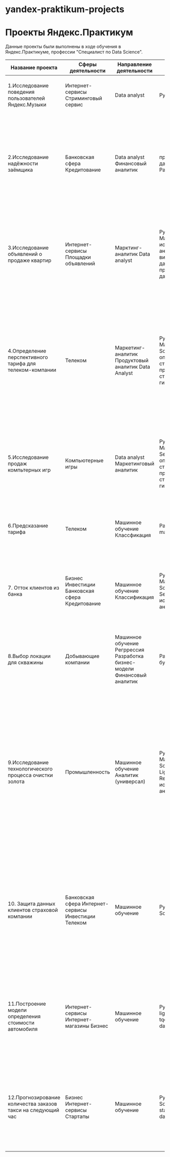 # yandex-praktikum-projects
# Проекты Яндекс.Практикум

Данные проекты были выполнены в ходе обучения в Яндекс.Практикуме, профессии "Специалист по Data Science".

| Название проекта           | Сферы деятельности | Направление деятельности | Навыки и инструменты | Цель проекта | Описание проекта | Ключевые слова |
| ---------------------------| -------------------|--------------------------|-------------|--------------|------------------|----------------|
| 1.Исследование поведения пользователей Яндекс.Музыки| Интернет-сервисы Стриминговый сервис| Data analyst | Python Pandas | Исследовать поведение пользователей путем проверки гипотез|Сравнение поведения пользователей Яндекс.Музыки Москвы и Петербурга. Проверка нескольких гипотез | обработка данных, дубликаты, пропуски, логическая индексация, группировка, сортировка|
| 2.Исследование надёжности заёмщика| Банковская сфера Кредитование | Data analyst Финансовый аналитик | предобработка данных Python Pandas | Для построении модели кредитного скоринга (системы, которая оценивает способность потенциального заёмщика вернуть кредит банку) необходимо выявить влияет ли семейное положение и количество детей клиента на факт погашения кредита в срок | На основе данных кредитного отдела банка исследование влияние семейного положения и количества детей на факт погашения кредита в срок | обработка данных, дубликаты, пропуски, категоризация, декомпозиция |
| 3.Исследование объявлений о продаже квартир|Интернет-сервисы Площадки объявлений|Марктинг-аналитик Data analyst|Python Pandas Matplotlib исследовательский анализ данных визуализация данных предобработка данных|Установить параметры, для того, чтобы научиться определять рыночную стоимость объектов недвижимости. Это позволит построить автоматизированную систему: она отследит аномалии и мошенническую деятельность | На основе данных сервиса Яндекс.Недвижимость определение рыночной стоимости объектов недвижимости разного типа, типичных параметров квартир, в зависимости от удаленности от центра|обработка данных, histogram, boxplot, scattermatrix, категоризация, scatterplot |
|4.Определение перспективного тарифа для телеком-компании | Телеком | Маркетинг-аналитик Продуктовый аналитик Data Analyst| Python Pandas Matplotlib NumPy SciPy описательная статистика проверка статистических гипотез |Cделать предварительный анализ тарифов на небольшой выборке клиентов. Проанализировать поведение клиентов и сделать вывод — какой тариф лучше.| Проведение предварительного анализа использования тарифов на выборке клиентов, анализ поведения клиентов при использовании услуг оператора и рекомендация оптимальных наборов услуг для пользователей.  Проверка гипотез о различии выручки абонентов разных тарифов и различии выручки абонентов из Москвы и других регионов |обработка данных, histogram, boxplot, статистический тест, критерий Стьюдента|
| 5.Исследование продаж компьтерных игр | Компьютерные игры | Data analyst Маркетинговый аналитик |Python Pandas Matplotlib NumPy Seaborn описательная статистика проверка статистических гипотез | Выявить определяющие успешность игры закономерности | Выявление определяющих успешность игры закономерностей. Выявление потенциально популярного продукта для планирования рекламных компаний. Анализ закономерностей в разбивке по регионам | обработка данных, визуализация данных, histogram, boxplot, статистический тест, критерий Стьюдента |
| 6.Предсказание тарифа | Телеком | Машинное обучение Классфикация | Pandas, sklearn, matplotlib, seaborn | Построить модель, которая сможет проанализировать поведение клиентов и предложить пользователям тариф "Смарт" или "Ультра" | Построение системы, способной проанализировать поведение клиентов и предложить пользователям один из новых тариф. | классификация, подбор гиперпараметров, выбор модели МО, LogisticRegression, RandomForestClassifier, DecisionTreeClassifier, DummyClassifier |
|7. Отток клиентов из банка | Бизнес Инвестиции Банковская сфера Кредитование | Машинное обучение Классификация | Python Pandas Matplotlib NumPy Scikit-learn Seaborn Re исследовательский анализ данных | Построить модель, прогнозирующую, уйдет клиент из банка в ближайшее время или нет | Прогнозирование факта ухода клиент из банка на основе исторических данных о поведении клиентов и расторжении договоров с банком. | классификация, подбор гиперпараметров, выбор модели МО, LogisticRegression, RandomForestClassifier, DecisionTreeClassifier, roc_auc_score, KNNinputer, StandardScaler, GridSearchCV, DummyClassifier |
| 8.Выбор локации для скважины | Добывающие компании | Машинное обучение Регррессия Разработка бизнес-модели Финансовый аналитик | Pandas Scikit-learn бутстреп | Построение модели машинного обучения, которая поможет определить регион, где добыча принесёт наибольшую прибыль. | Построение модели для определения региона, где добыча принесёт наибольшую прибыль на основе проб нефти в трёх регионах. Характеристики для каждой скважины в регионе известны. | регрессия, разработка бизнес-модели, бутстреп, LinearRegression, RandomForestRegressor, DecisionTreeRegressor, train_test_split, mean_squared_error, StandardScaler, GridSearchCV |
|9.Исследование технологического процесса очистки золота | Промышленность | Машинное обучение Аналитик (универсал) | Python Pandas Matplotlib NumPy Scikit-learn Lightgbm Seaborn Re исследовательский анализ данных |Необходимо предсказать коэффициент восстановления золота из золотосодержащей руды | Построение модели машинного обучения для промышленной компании, разрабатывающей решения для эффективной работы промышленных предприятий. Модель должна предсказать коэффициент восстановления золота из золотосодержащей руды на основе данных с параметрами добычи и очистки. Модель поможет оптимизировать производство, чтобы не запускать предприятие с убыточными характеристиками.| анализ данных, регрессия, LinearRegression, RandomForestRegressor, GridSearchCV, StandardScaler, cross_val_score, make_scorer, mean_absolute_error, DummyRegressor|
|10. Защита данных клиентов страховой компании | Банковская сфера Интернет-сервисы Инвестиции Телеком | Машинное обучение | Python NumPy Scikit-learn | Защитить данные клиентов страховой компании. Необходимо разработать такой метод преобразования данных, чтобы по ним было сложно восстановить персональную информацию. Нужно защитить данные, чтобы при преобразовании качество моделей машинного обучения не ухудшилось. | Защита данных клиентов страховой компании. Разработка метода преобразования данных такого, чтобы по данным было сложно восстановить персональную информацию. | линейная алгебра, регрессия |
| 11.Построение модели определения стоимости автомобиля | Интернет-сервисы Интернет-магазины Бизнес | Машинное обучение | Python Pandas lightgbm Matplotlib tqdm, random, datetime | Построение модели машинного обучения, которая умеет определять рыночную стоимость автомобиля. | Сервис по продаже автомобилей с пробегом  разрабатывает приложение для привлечения новых клиентов. В нём можно быстро узнать рыночную стоимость своего автомобиля. Построение модели для определения стоимости автомобиля на основе исторических данных. | градиентный бустинг, регрессия, LinearRegression, RandomForestRegressor, DecisionTreeRegressor, train_test_split, mean_squared_error, StandardScaler, GridSearchCV, cross_val_score |
| 12.Прогнозирование количества заказов такси на следующий час | Бизнес Интернет-сервисы Стартапы| Машинное обучение | Python Pandas Scikit-learn statsmodels datetime | Построить модель для предсказания количества заказов такси на следующий час. | Прогнозирование количества заказов такси на следующий час для того, чтобы привлекать больше водителей в период пиковой нагрузки. Строится модель для такого предсказания на основе исторических данных о заказах такси в аэропортах. | временные ряды, регрессия, предсказания, LinearRegression, RandomForestRegressor, GridSearchCV |
||||||||
